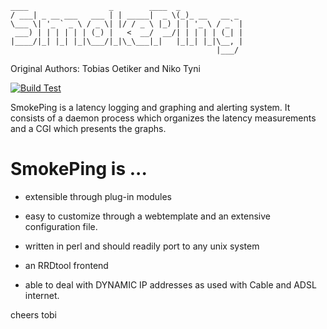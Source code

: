 ```
____                  _        ____  _             
/ ___| _ __ ___   ___ | | _____|  _ \(_)_ __   __ _ 
\___ \| '_ ` _ \ / _ \| |/ / _ \ |_) | | '_ \ / _` |
 ___) | | | | | | (_) |   <  __/  __/| | | | | (_| |
|____/|_| |_| |_|\___/|_|\_\___|_|   |_|_| |_|\__, |
                                              |___/ 
```

Original Authors:  Tobias Oetiker <tobi of oetiker.ch> and Niko Tyni <ntyni with iki.fi>

[![Build Test](https://github.com/oetiker/SmokePing/actions/workflows/build-test.yaml/badge.svg)](https://github.com/oetiker/SmokePing/actions/workflows/build-test.yaml)

SmokePing is a latency logging and graphing and
alerting system. It consists of a daemon process which
organizes the latency measurements and a CGI which
presents the graphs.

SmokePing is ...
================

 * extensible through plug-in modules

 * easy to customize through a webtemplate and an extensive
   configuration file.

 * written in perl and should readily port to any unix system

 * an RRDtool frontend

 * able to deal with DYNAMIC IP addresses as used with
   Cable and ADSL internet.


cheers
tobi

